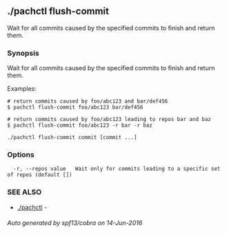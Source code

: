 ## ./pachctl flush-commit

Wait for all commits caused by the specified commits to finish and return them.

### Synopsis


Wait for all commits caused by the specified commits to finish and return them.

Examples:

	# return commits caused by foo/abc123 and bar/def456
	$ pachctl flush-commit foo/abc123 bar/def456

	# return commits caused by foo/abc123 leading to repos bar and baz
	$ pachctl flush-commit foo/abc123 -r bar -r baz



```
./pachctl flush-commit commit [commit ...]
```

### Options

```
  -r, --repos value   Wait only for commits leading to a specific set of repos (default [])
```

### SEE ALSO
* [./pachctl](./pachctl.md)	 - 

###### Auto generated by spf13/cobra on 14-Jun-2016
